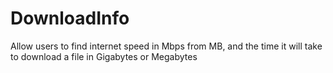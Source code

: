 # DownloadInfo
Allow users to find internet speed in Mbps from MB, and the time it will take to download a file in Gigabytes or Megabytes
